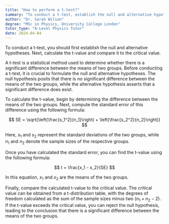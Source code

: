 ```yaml
---
title: "How to perform a t-test?"
summary: "To conduct a t-test, establish the null and alternative hypotheses, calculate the t-value, and compare it to the critical value to determine statistical significance."
author: "Dr. Sarah Wilson"
degree: "MSc in Physics, University College London"
tutor_type: "A-Level Physics Tutor"
date: 2024-04-04
---
```


To conduct a t-test, you should first establish the null and alternative hypotheses. Next, calculate the t-value and compare it to the critical value.

A t-test is a statistical method used to determine whether there is a significant difference between the means of two groups. Before conducting a t-test, it is crucial to formulate the null and alternative hypotheses. The null hypothesis posits that there is no significant difference between the means of the two groups, while the alternative hypothesis asserts that a significant difference does exist.

To calculate the t-value, begin by determining the difference between the means of the two groups. Next, compute the standard error of this difference using the following formula:

$$
SE = \sqrt{\left(\frac{s_1^2}{n_1}\right) + \left(\frac{s_2^2}{n_2}\right)}
$$

Here, $s_1$ and $s_2$ represent the standard deviations of the two groups, while $n_1$ and $n_2$ denote the sample sizes of the respective groups.

Once you have calculated the standard error, you can find the t-value using the following formula:

$$
t = \frac{x_1 - x_2}{SE}
$$

In this equation, $x_1$ and $x_2$ are the means of the two groups.

Finally, compare the calculated t-value to the critical value. The critical value can be obtained from a t-distribution table, with the degrees of freedom calculated as the sum of the sample sizes minus two ($n_1 + n_2 - 2$). If the t-value exceeds the critical value, you can reject the null hypothesis, leading to the conclusion that there is a significant difference between the means of the two groups.
    